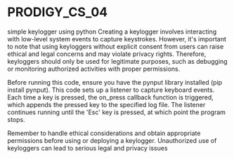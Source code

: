 # PRODIGY_CS_04
simple keylogger
using python Creating a keylogger involves interacting with low-level system events to capture keystrokes. However, it's important to note that using keyloggers without explicit consent from users can raise ethical and legal concerns and may violate privacy rights. Therefore, keyloggers should only be used for legitimate purposes, such as debugging or monitoring authorized activities with proper permissions.

Before running this code, ensure you have the pynput library installed (pip install pynput). This code sets up a listener to capture keyboard events. Each time a key is pressed, the on_press callback function is triggered, which appends the pressed key to the specified log file. The listener continues running until the 'Esc' key is pressed, at which point the program stops.

Remember to handle ethical considerations and obtain appropriate permissions before using or deploying a keylogger. Unauthorized use of keyloggers can lead to serious legal and privacy issues
